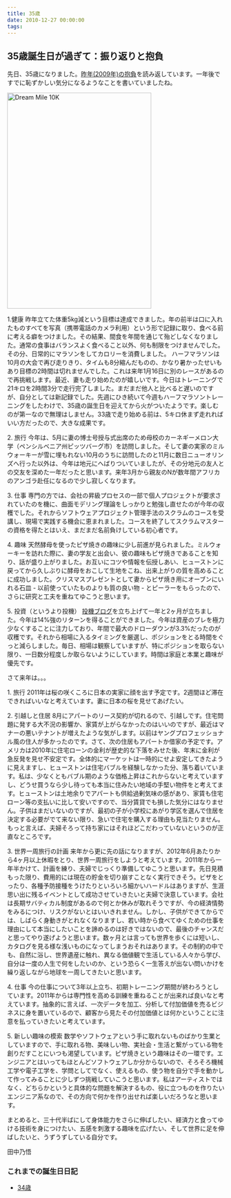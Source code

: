 ```yaml
---
title: 35歳
date: 2010-12-27 00:00:00
tags:
---
```


<h2>35歳誕生日が過ぎて：振り返りと抱負</h2>
<p>先日、35歳になりました。<a href="http://daigotanaka.org/?p=306">昨年(2009年)の抱負</a>を読み返しています。一年後ですでに恥ずかしい気分になるようなことを書いていましたね。</p>
<p><a title="Dream Mile 10K by DAIGOEXPRESSED, on Flickr" href="http://www.flickr.com/photos/daigoexpressed/5076895112/"><img src="http://farm5.static.flickr.com/4003/5076895112_74559ac5a9.jpg" alt="Dream Mile 10K" width="334" height="500" /></a></p>
<p>1.健康
昨年立てた体重5kg減という目標は達成できました。年の前半は口に入れたものすべてを写真（携帯電話のカメラ利用）という形で記録に取り、食べる前に考える癖をつけました。その結果、間食を年間を通じて殆どしなくなりました。通常の食事はバランスよく食べること以外、何も制限をつけませんでした。その分、日常的にマラソンをしてカロリーを消費しました。
ハーフマラソンは10月の大会で再び走りきり、タイムも8分縮んだものの、かなり暑かったせいもあり目標の2時間は切れませんでした。これは来年1月16日に別のレースがあるので再挑戦します。最近、妻も走り始めたのが嬉しいです。今日はトレーニングで21キロを2時間3分で走行完了しました。まだまだ他人と比べると遅いのですが、自分としては新記録でした。先週にひき続いて今週もハーフマラソントレーニングをしたわけで、35歳の誕生日を迎えてから火がついたようです。楽しむのが第一なので無理はしません。33歳で走り始める前は、5キロ休まず走れればいい方だったので、大きな成果です。</p>
<p>2. 旅行
今年は、5月に妻の博士号授与式出席のため母校のカーネギーメロン大学（ペンシルベニア州ピッツバーグ市）を訪問しました。そして妻の実家のミルウォーキーが雪に埋もれない10月のうちに訪問したのと11月に数日ニューオリンズへ行った以外は、今年は地元にへばりついていましたが、その分地元の友人との交友を深めた一年だったと思います。来年3月から親友のNが数年間アフリカのアンゴラ赴任になるので少し寂しくなります。</p>
<p>3. 仕事
専門の方では、会社の昇級プロセスの一部で個人プロジェクトが要求されていたのを機に、曲面モデリング理論をしっかりと勉強し直せたのが今年の収穫でした。それからソフトウェアプロジェクト管理手法のスクラムのコースを受講し、現場で実践する機会に恵まれました。コースを終了してスクラムマスターの資格を得たとはいえ、まだまだ名前負けしている初心者です。</p>
<p>4. 趣味
天然酵母を使ったピザ焼きの趣味に少し前進が見られました。ミルウォーキーを訪れた際に、妻の学友と出会い、彼の趣味もピザ焼きであることを知り、話が盛り上がりました。お互いにコツや情報を伝授しあい、ヒューストンに戻ってから久しぶりに酵母をおこして生地をこね、出来上がりの質を高めることに成功しました。クリスマスプレゼントとして妻からピザ焼き用にオーブンにいれる石皿 - 以前使っていたものよりも質の良い物 - とピーラーをもらったので、さらに研究と工夫を重ねてゆこうと思います。</p>
<p>5. 投資（というより投機）
<a href="http://rationalmove.com/ja/trading">投機ブログ</a>を立ち上げて一年と2ヶ月が立ちました。今年は14%強のリターンを得ることができました。今年は資産のブレを極力少なくすることに注力しており、年間で最大のドローダウンが3.3%だったのが収穫です。それから相場に入るタイミングを厳選し、ポジションをとる時間をぐっと減らしました。毎日、相場は観察していますが、特にポジションを取らない限り、一日数分程度しか取らないようにしています。時間は家庭と本業と趣味が優先です。</p>
<p>さて来年は。。。</p>
<p>1. 旅行
2011年は桜の咲くころに日本の実家に顔を出す予定です。2週間ほど滞在できればいいなと考えています。妻に日本の桜を見せてあげたい。</p>
<p>2. 引越しと住居
8月にアパートのリース契約が切れるので、引越しです。住宅問題に発する大不況の影響か、家賃が上がらなかったのはいいのですが、最近はマナーの悪いテナントが増えたような気がします。以前はヤングプロフェッショナル風の住人が多かったのです。さて、次の住居もアパートか借家の予定です。アメリカは2010年に住宅ローンの金利が歴史的な下落をみせた後、年末に金利が急反発を見せ不安定です。全体的にマーケットは一時的にせよ安定してきたように見えますし、ヒューストンは住宅バブルを経験しなかった分、落ち着いています。私は、少なくともバブル期のような価格上昇はこれからないと考えていますし、どうせ買うなら少し待っても本当に住みたい地域の手堅い物件をと考えてます。ヒューストンは土地余りでアパートも供給過剰気味の感があり、家賃も住宅ローン等の支払いに比して安いですので、当分賃貸でも損した気分にはなりません。子供はまだいないのですが、最初の子が小学校にあがり学区を選んで住居を決定する必要がでて来ない限り、急いで住宅を購入する理由も見当たりません。もっと言えば、夫婦そろって持ち家にはそれほどこだわっていないというのが正直なところです。</p>
<p>3. 世界一周旅行の計画
来年から更に先の話になりますが、2012年6月あたりから4ヶ月以上休暇をとり、世界一周旅行をしようと考えています。2011年から一年半かけて、計画を練り、夫婦でじっくり準備してゆこうと思います。先日見積もった限り、費用的には現在の貯金を切り崩すことなく実行できそう。ビザをとったり、各種予防接種をうけたりといろいろ細かいハードルはありますが、生涯思い出に残るイベントとして成功させていきたいと夫婦で決意しています。会社は長期サバティカル制度があるので何とか休みが取れそうですが、今の経済情勢をみるにつけ、リスクがないとはいいきれません。しかし、子供ができてからでは、しばらく身動きがとれなくなりますし、若い時から食べてゆくための仕事を理由にして本当にしたいことを諦めるのは好きではないので、最後のチャンスだと思ってやり遂げようと思います。数ヶ月とは言っても世界を歩くには短いし、カタログを見る様な浅いものになってしまうおそれはあります。その制約の中でも、自然に浴し、世界遺産に触れ、異なる価値観で生活している人々から学び、自分は一度の人生で何をしたいのか、という恐らく一生答えが出ない問いかけを繰り返しながら地球を一周してきたいと思います。</p>
<p>4. 仕事
今の仕事について3年以上立ち、初期トレーニング期間が終わろうとしています。2011年からは専門性を高める訓練を重ねることが出来れば良いなと考えています。抽象的に言えば、一次データを加工、分析して付加価値を売るビジネスに身を置いているので、顧客から見たその付加価値とは何かということに注意を払っていきたいと考えています。</p>
<p>5. 新しい趣味の模索
数学やソフトウェアという手に取れないものばかり生業としていますので、手に取れる物、美味しい物、実社会・生活と繋がっている物を創りだすことにいつも渇望しています。ピザ焼きという趣味はその一環です。エンジニアとはいってもほとんどソフトウェアしか分からないので、そろそろ機械工学や電子工学を、学問としてでなく、使えるもの、使う物を自分で手を動かして作ってみることに少しずつ挑戦していこうと思います。私はアーティストではなく、どちらかというと具体的な問題を解決するもの、役に立つものを作りたいエンジニア系なので、その方向で何かを作り出せれば楽しいだろうなと思います。</p>
<p>まとめると、三十代半ばにして身体能力をさらに伸ばしたい、経済力と食ってゆける技術を身につけたい、五感を刺激する趣味を広げたい、そして世界に足を伸ばしたいと、うずうずしている自分です。</p>
<p>田中乃悟</p>

### これまでの誕生日日記

- [34歳](https://www.daigotanaka.com/ja/34-years/)
